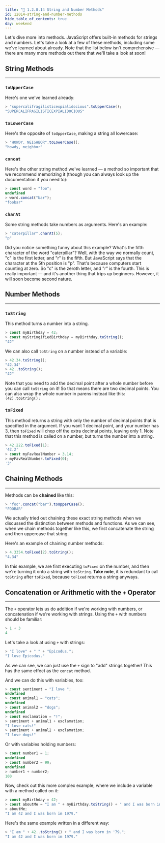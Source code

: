 ```yaml
---
title: "📓 1.2.0.14 String and Number Methods"
id: 12014-string-and-number-methods
hide_table_of_contents: true
day: weekend
---
```


Let's dive more into methods. JavaScript offers built-in methods for strings and numbers. Let's take a look at a few of these methods, including some we've learned about already. Note that the list below isn't comprehensive — there are many more methods out there that we'll take a look at soon!

## String Methods
---

### `toUpperCase`

Here's one we've learned already:

```javascript
> "supercalifragilisticexpialidocious".toUpperCase();
"SUPERCALIFRAGILISTICEXPIALIDOCIOUS"
```

### `toLowerCase`

Here's the opposite of `toUpperCase`, making a string all lowercase:

```javascript
> "HOWDY, NEIGHBOR".toLowerCase();
"howdy, neighbor"
```

### `concat`

Here's the other string method we've learned — a method so important that we recommend memorizing it (though you can always look up the documentation if you need to):

```javascript
> const word = "foo";
undefined
> word.concat("bar");
"foobar"
```

### `charAt`

Some string methods take numbers as arguments. Here's an example:

```javascript
> "caterpillar".charAt(5);
"p"
```

Did you notice something funny about this example? What's the fifth character of the word "caterpillar"? Well, with the way we normally count, "c" is the first letter, and "r" is the fifth. But JavaScript says that the character at the 5th position is "p". That's because computers start counting at zero. So "c" is the zeroth letter, and "r" is the fourth. This is really important — and it's another thing that trips up beginners. However, it will soon become second nature.

## Number Methods
---

### `toString`

This method turns a number into a string.

```js
> const myBirthday = 42;
> const myStringifiedBirthday = myBirthday.toString();
"42"
```

We can also call `toString` on a number instead of a variable:

```js
> 42.34.toString();
"42.34"
> 42..toString();
"42"
```

Note that you need to add the decimal point after a whole number before you can call `toString` on it! So that means there are two decimal points. You can also wrap the whole number in parens instead like this: `(42).toString();`

### `toFixed`

This method returns a string with only the number of decimal points that is specified in the argument. If you want 1 decimal point, and your number has 3, then `toFixed` will chop off the extra decimal points, leaving only 1. Note that this method is called on a number, but turns the number into a string.

```js
> 42.222.toFixed(1);
'42.2'
> const myFavRealNumber = 3.14;
> myFavRealNumber.toFixed(0);
'3'
```

## Chaining Methods
---

Methods can be **chained** like this:

```javascript
> "foo".concat("bar").toUpperCase();
"FOOBAR"
```

We actually tried out chaining these exact string methods when we discussed the distinction between methods and functions. As we can see, when we chain methods together like this, we first concatenate the string and then uppercase that string.

Here's an example of chaining number methods:

```javascript
> 4.3354.toFixed(2).toString();
"4.34"
```

In this example, we are first executing `toFixed` on the number, and then we're turning it onto a string with `toString`. **Take note**, it is redundant to call `toString` after `toFixed`, because `toFixed` returns a string anyways.

## Concatenation or Arithmetic with the `+` Operator

---

The `+` operator lets us do addition if we're working with numbers, or concatenation if we're working with strings. Using the `+` with numbers should be familiar:

```js
> 1 + 3
4
```

Let's take a look at using `+` with strings:

```javascript
> "I love" + " " + "Epicodus.";
"I love Epicodus."
```

As we can see, we can just use the `+` sign to "add" strings together! This has the same effect as the `concat` method.

And we can do this with variables, too:

```javascript
> const sentiment = "I love ";
undefined
> const animal1 = "cats";
undefined
> const animal2 = "dogs";
undefined
> const exclamation = "!";
> sentiment + animal1 + exclamation;
"I love cats!"
> sentiment + animal2 + exclamation;
"I love dogs!"
```

Or with variables holding numbers:

```javascript
> const number1 = 1;
undefined
> const number2 = 99;
undefined
> number1 + number2;
100
```

Now, check out this more complex example, where we include a variable with a method called on it:

```js
> const myBirthday = 42;
> const aboutMe = "I am " + myBirthday.toString() + " and I was born in '79.";
> aboutMe;
"I am 42 and I was born in 1979."
```

Here's the same example written in a different way:

```js
> "I am " + 42..toString() + " and I was born in '79.";
"I am 42 and I was born in 1979."
```
